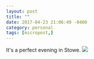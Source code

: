 ```yaml
---
layout: post
title: ""
date: 2017-04-23 21:06:49 -0400
category: personal
tags: [micropost,]
---
```


It's a perfect evening in Stowe. ![](https://thecave.social/media/itKMZLMPsuse1NVxMHg) 

